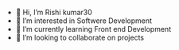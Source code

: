 - 👋 Hi, I’m Rishi kumar30
- 👀 I’m interested in Softwere Development
- 🌱 I’m currently learning Front end Development
- 💞️ I’m looking to collaborate on projects

<!---
Rishikr30/Rishikr30 is a ✨ special ✨ repository because its `README.md` (this file) appears on your GitHub profile.
You can click the Preview link to take a look at your changes.
--->
